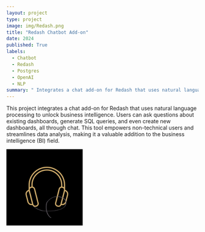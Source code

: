 ```yaml
---
layout: project
type: project
image: img/Redash.png
title: "Redash Chatbot Add-on"
date: 2024
published: True
labels:
  - Chatbot
  - Redash
  - Postgres
  - OpenAI
  - NLP 
summary: " Integrates a chat add-on for Redash that uses natural language processing to unlock business intelligence."
---
```

This project integrates a chat add-on for Redash that uses natural language processing to unlock business intelligence. Users can ask questions about existing dashboards, generate SQL queries, and even create new dashboards, all through chat. This tool empowers non-technical users and streamlines data analysis, making it a valuable addition to the business intelligence (BI) field.

<div class="text-center p-4">
  <img width="200px" src="../img/S nic.png" class="img-thumbnail" >
</div>
